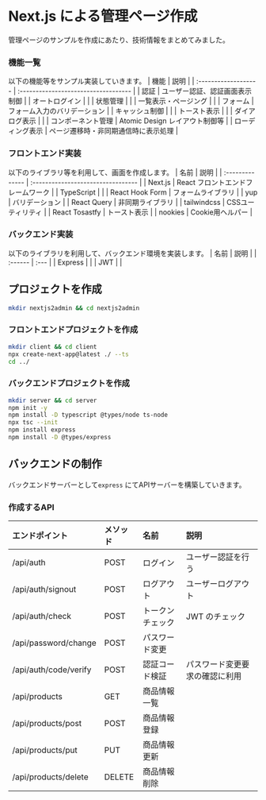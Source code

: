 # Next.js による管理ページ作成
管理ページのサンプルを作成にあたり、技術情報をまとめてみました。

### 機能一覧
以下の機能等をサンプル実装していきます。
| 機能                 | 説明                                 |
| :------------------- | :----------------------------------- |
| 認証                 | ユーザー認証、認証画面表示制御       |
| オートログイン       |                                      |
| 状態管理             |                                      |
| 一覧表示・ページング |                                      |
| フォーム             | フォーム入力のバリデーション         |
| キャッシュ制御       |                                      |
| トースト表示         |                                      |
| ダイアログ表示       |                                      |
| コンポーネント管理   | Atomic Design レイアウト制御等       |
| ローディング表示     | ページ遷移時・非同期通信時に表示処理 |

### フロントエンド実装
以下のライブラリ等を利用して、画面を作成します。
| 名前            | 説明                               |
| :-------------- | :--------------------------------- |
| Next.js         | React フロントエンドフレームワーク |
| TypeScript      |                                    |
| React Hook Form | フォームライブラリ                 |
| yup             | バリデーション                     |
| React Query     | 非同期ライブラリ                   |
| tailwindcss     | CSSユーティリティ                  |
| React Tosastfy  | トースト表示                       |
| nookies         | Cookie用ヘルパー                   |

### バックエンド実装
以下のライブラリを利用して、バックエンド環境を実装します。
| 名前    | 説明 |
| :------ | :--- |
| Express |      |
| JWT     |      |

## プロジェクトを作成
```bash
mkdir nextjs2admin && cd nextjs2admin
```
### フロントエンドプロジェクトを作成
```bash
mkdir client && cd client
npx create-next-app@latest ./ --ts
cd ../
```
### バックエンドプロジェクトを作成
```bash
mkdir server && cd server
npm init -y
npm install -D typescript @types/node ts-node
npx tsc --init
npm install express
npm install -D @types/express
```
## バックエンドの制作
バックエンドサーバーとして`express` にてAPIサーバーを構築していきます。
### 作成するAPI
| エンドポイント        | メソッド | 名前             | 説明                           |
| :-------------------- | :------- | :--------------- | :----------------------------- |
| /api/auth             | POST     | ログイン         | ユーザー認証を行う             |
| /api/auth/signout     | POST     | ログアウト       | ユーザーログアウト             |
| /api/auth/check       | POST     | トークンチェック | JWT のチェック                 |
| /api/password/change  | POST     | パスワード変更   |                                |
| /api/auth/code/verify | POST     | 認証コード検証   | パスワード変更要求の確認に利用 |
| /api/products         | GET      | 商品情報一覧     |                                |
| /api/products/post    | POST     | 商品情報登録     |                                |
| /api/products/put     | PUT      | 商品情報更新     |                                |
| /api/products/delete  | DELETE   | 商品情報削除     |                                |

